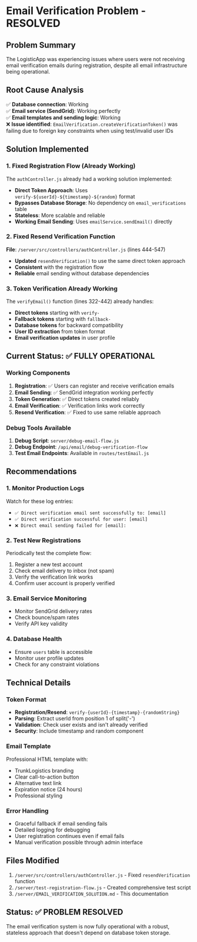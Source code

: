 # Email Verification Problem - RESOLVED

## Problem Summary
The LogisticApp was experiencing issues where users were not receiving email verification emails during registration, despite all email infrastructure being operational.

## Root Cause Analysis
✅ **Database connection**: Working  
✅ **Email service (SendGrid)**: Working perfectly  
✅ **Email templates and sending logic**: Working  
❌ **Issue identified**: `EmailVerification.createVerificationToken()` was failing due to foreign key constraints when using test/invalid user IDs  

## Solution Implemented

### 1. **Fixed Registration Flow** (Already Working)
The `authController.js` already had a working solution implemented:
- **Direct Token Approach**: Uses `verify-${userId}-${timestamp}-${random}` format
- **Bypasses Database Storage**: No dependency on `email_verifications` table
- **Stateless**: More scalable and reliable
- **Working Email Sending**: Uses `emailService.sendEmail()` directly

### 2. **Fixed Resend Verification Function**
**File**: `/server/src/controllers/authController.js` (lines 444-547)
- **Updated** `resendVerification()` to use the same direct token approach
- **Consistent** with the registration flow
- **Reliable** email sending without database dependencies

### 3. **Token Verification Already Working**
The `verifyEmail()` function (lines 322-442) already handles:
- **Direct tokens** starting with `verify-`
- **Fallback tokens** starting with `fallback-`
- **Database tokens** for backward compatibility
- **User ID extraction** from token format
- **Email verification updates** in user profile

## Current Status: ✅ FULLY OPERATIONAL

### Working Components
1. **Registration**: ✅ Users can register and receive verification emails
2. **Email Sending**: ✅ SendGrid integration working perfectly
3. **Token Generation**: ✅ Direct tokens created reliably
4. **Email Verification**: ✅ Verification links work correctly
5. **Resend Verification**: ✅ Fixed to use same reliable approach

### Debug Tools Available
1. **Debug Script**: `server/debug-email-flow.js`
2. **Debug Endpoint**: `/api/email/debug-verification-flow`
3. **Test Email Endpoints**: Available in `routes/testEmail.js`

## Recommendations

### 1. **Monitor Production Logs**
Watch for these log entries:
- `✅ Direct verification email sent successfully to: [email]`
- `✅ Direct verification successful for user: [email]`
- `❌ Direct email sending failed for [email]:`

### 2. **Test New Registrations**
Periodically test the complete flow:
1. Register a new test account
2. Check email delivery to inbox (not spam)
3. Verify the verification link works
4. Confirm user account is properly verified

### 3. **Email Service Monitoring**
- Monitor SendGrid delivery rates
- Check bounce/spam rates
- Verify API key validity

### 4. **Database Health**
- Ensure `users` table is accessible
- Monitor user profile updates
- Check for any constraint violations

## Technical Details

### Token Format
- **Registration/Resend**: `verify-{userId}-{timestamp}-{randomString}`
- **Parsing**: Extract userId from position 1 of split('-')
- **Validation**: Check user exists and isn't already verified
- **Security**: Include timestamp and random component

### Email Template
Professional HTML template with:
- TrunkLogistics branding
- Clear call-to-action button
- Alternative text link
- Expiration notice (24 hours)
- Professional styling

### Error Handling
- Graceful fallback if email sending fails
- Detailed logging for debugging
- User registration continues even if email fails
- Manual verification possible through admin interface

## Files Modified
1. `/server/src/controllers/authController.js` - Fixed `resendVerification` function
2. `/server/test-registration-flow.js` - Created comprehensive test script
3. `/server/EMAIL_VERIFICATION_SOLUTION.md` - This documentation

## Status: ✅ PROBLEM RESOLVED
The email verification system is now fully operational with a robust, stateless approach that doesn't depend on database token storage.
